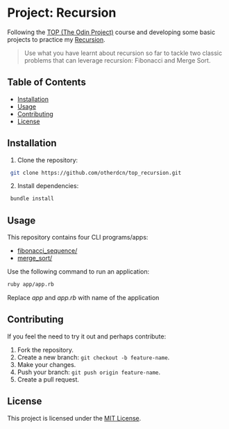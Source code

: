 # Project: Recursion
Following the [TOP (The Odin Project)](https://www.theodinproject.com/lessons/ruby-recursion) course and developing some basic projects to practice my [Recursion](http://en.wikipedia.org/wiki/Divide_and_conquer_algorithm).
> Use what you have learnt about recursion so far to tackle two classic problems that can leverage recursion: Fibonacci and Merge Sort.

## Table of Contents
- [Installation](#installation)
- [Usage](#usage)
- [Contributing](#contributing)
- [License](#license)

## Installation
1. Clone the repository:
```bash
 git clone https://github.com/otherdcn/top_recursion.git
```

2. Install dependencies:
```bash
 bundle install
 ```

## Usage
This repository contains four CLI programs/apps:
- [fibonacci_sequence/](fibonacci_sequence/)
- [merge_sort/](merge_sort/)

Use the following command to run an application:
```bash
ruby app/app.rb
```
Replace _app_ and _app.rb_ with name of the application

## Contributing
If you feel the need to try it out and perhaps contribute:
1. Fork the repository.
2. Create a new branch: `git checkout -b feature-name`.
3. Make your changes.
4. Push your branch: `git push origin feature-name`.
5. Create a pull request.

 ## License
 This project is licensed under the [MIT License](LICENSE).


